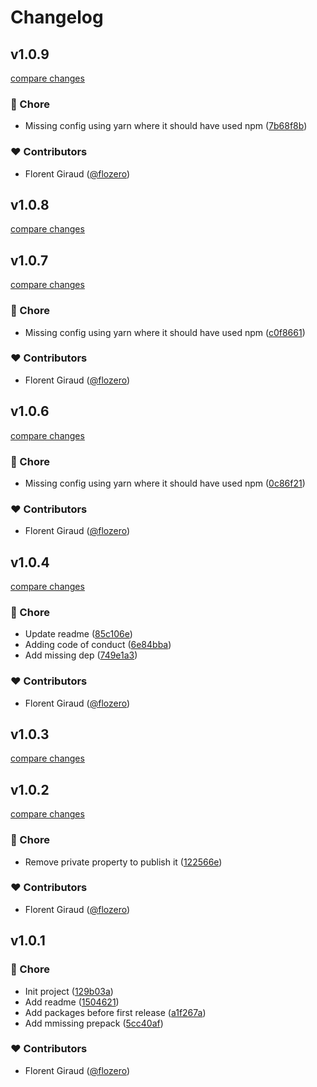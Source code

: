 # Changelog


## v1.0.9

[compare changes](https://github.com/flozero/deploy-ios-ipa/compare/v1.0.8...v1.0.9)

### 🏡 Chore

- Missing config using yarn where it should have used npm ([7b68f8b](https://github.com/flozero/deploy-ios-ipa/commit/7b68f8b))

### ❤️ Contributors

- Florent Giraud ([@flozero](http://github.com/flozero))

## v1.0.8

[compare changes](https://github.com/flozero/deploy-ios-ipa/compare/v1.0.7...v1.0.8)

## v1.0.7

[compare changes](https://github.com/flozero/deploy-ios-ipa/compare/v1.0.6...v1.0.7)

### 🏡 Chore

- Missing config using yarn where it should have used npm ([c0f8661](https://github.com/flozero/deploy-ios-ipa/commit/c0f8661))

### ❤️ Contributors

- Florent Giraud ([@flozero](http://github.com/flozero))

## v1.0.6

[compare changes](https://github.com/flozero/deploy-ios-ipa/compare/v1.0.5...v1.0.6)

### 🏡 Chore

- Missing config using yarn where it should have used npm ([0c86f21](https://github.com/flozero/deploy-ios-ipa/commit/0c86f21))

### ❤️ Contributors

- Florent Giraud ([@flozero](http://github.com/flozero))

## v1.0.4

[compare changes](https://github.com/flozero/deploy-ios-ipa/compare/v1.0.3...v1.0.4)

### 🏡 Chore

- Update readme ([85c106e](https://github.com/flozero/deploy-ios-ipa/commit/85c106e))
- Adding code of conduct ([6e84bba](https://github.com/flozero/deploy-ios-ipa/commit/6e84bba))
- Add missing dep ([749e1a3](https://github.com/flozero/deploy-ios-ipa/commit/749e1a3))

### ❤️ Contributors

- Florent Giraud ([@flozero](http://github.com/flozero))

## v1.0.3

[compare changes](https://github.com/flozero/deploy-ios-ipa/compare/v1.0.2...v1.0.3)

## v1.0.2

[compare changes](https://github.com/flozero/deploy-ios-ipa/compare/v1.0.1...v1.0.2)

### 🏡 Chore

- Remove private property to publish it ([122566e](https://github.com/flozero/deploy-ios-ipa/commit/122566e))

### ❤️ Contributors

- Florent Giraud ([@flozero](http://github.com/flozero))

## v1.0.1


### 🏡 Chore

- Init project ([129b03a](https://github.com/flozero/deploy-ios-ipa/commit/129b03a))
- Add readme ([1504621](https://github.com/flozero/deploy-ios-ipa/commit/1504621))
- Add packages before first release ([a1f267a](https://github.com/flozero/deploy-ios-ipa/commit/a1f267a))
- Add mmissing prepack ([5cc40af](https://github.com/flozero/deploy-ios-ipa/commit/5cc40af))

### ❤️ Contributors

- Florent Giraud ([@flozero](http://github.com/flozero))

